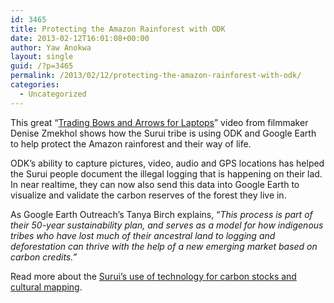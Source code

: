 ```yaml
---
id: 3465
title: Protecting the Amazon Rainforest with ODK
date: 2013-02-12T16:01:08+00:00
author: Yaw Anokwa
layout: single
guid: /?p=3465
permalink: /2013/02/12/protecting-the-amazon-rainforest-with-odk/
categories:
  - Uncategorized
---
```

This great &#8220;[Trading Bows and Arrows for Laptops](https://www.youtube.com/watch?v=LvJYdoTssMQ)&#8221; video from filmmaker Denise Zmekhol shows how the Surui tribe is using ODK and Google Earth to help protect the Amazon rainforest and their way of life.

ODK&#8217;s ability to capture pictures, video, audio and GPS locations has helped the Surui people document the illegal logging that is happening on their lad. In near realtime, they can now also send this data into Google Earth to visualize and validate the carbon reserves of the forest they live in.



As Google Earth Outreach&#8217;s Tanya Birch explains, &#8220;_This process is part of their 50-year sustainability plan, and serves as a model for how indigenous tribes who have lost much of their ancestral land to logging and deforestation can thrive with the help of a new emerging market based on carbon credits.&#8221;_

Read more about the [Surui&#8217;s use of technology for carbon stocks and cultural mapping](http://google-latlong.blogspot.com/2012/05/carbon-stocks-and-cultural-mapping-in.html).